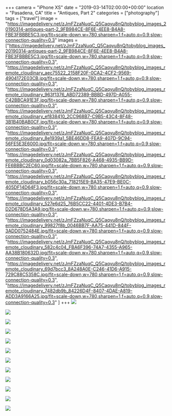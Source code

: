 +++
camera = "iPhone XS"
date = "2019-03-14T02:00:00+00:00"
location = "Pasadena, CA"
title = "Antiques, Part 2"
categories = ["photography"]
tags = ["travel"]
image = "https://imagedelivery.net/zJmFZzaNuqC_Q5Caqyu8nQ/tobyblog_images_20190314-antiques-part-2_9FB984CE-8F6E-4EE8-B4A8-FBE3FBBBE5C3.jpg/fit=scale-down,w=780,sharpen=1,f=auto,q=0.9,slow-connection-quality=0.3"
images = ["https://imagedelivery.net/zJmFZzaNuqC_Q5Caqyu8nQ/tobyblog_images_20190314-antiques-part-2_9FB984CE-8F6E-4EE8-B4A8-FBE3FBBBE5C3.jpg/fit=scale-down,w=780,sharpen=1,f=auto,q=0.9,slow-connection-quality=0.3",
"https://imagedelivery.net/zJmFZzaNuqC_Q5Caqyu8nQ/tobyblog_images_remote_cloudinary_aec75522_2158F20F-0CA2-4CF2-9569-4904172E03CB.jpg/fit=scale-down,w=780,sharpen=1,f=auto,q=0.9,slow-connection-quality=0.3",
"https://imagedelivery.net/zJmFZzaNuqC_Q5Caqyu8nQ/tobyblog_images_remote_cloudinary_963f1376_ABD72389-BBBD-497D-A055-C42BBCA91E3F.jpg/fit=scale-down,w=780,sharpen=1,f=auto,q=0.9,slow-connection-quality=0.3",
"https://imagedelivery.net/zJmFZzaNuqC_Q5Caqyu8nQ/tobyblog_images_remote_cloudinary_ef838410_2CC968B7-C9B5-43C4-8F48-3B1B40BAB0CF.jpg/fit=scale-down,w=780,sharpen=1,f=auto,q=0.9,slow-connection-quality=0.3",
"https://imagedelivery.net/zJmFZzaNuqC_Q5Caqyu8nQ/tobyblog_images_remote_cloudinary_8e1939a1_5BE46DD8-FEA9-407D-9C94-56FE5E3E6000.jpg/fit=scale-down,w=780,sharpen=1,f=auto,q=0.9,slow-connection-quality=0.3",
"https://imagedelivery.net/zJmFZzaNuqC_Q5Caqyu8nQ/tobyblog_images_remote_cloudinary_0d03082a_7BB5F826-A468-4935-BB9D-FE6BBBC2EC60.jpg/fit=scale-down,w=780,sharpen=1,f=auto,q=0.9,slow-connection-quality=0.3",
"https://imagedelivery.net/zJmFZzaNuqC_Q5Caqyu8nQ/tobyblog_images_remote_cloudinary_b056c30a_718215E9-BA35-47E9-BE0C-405DF14D64F3.jpg/fit=scale-down,w=780,sharpen=1,f=auto,q=0.9,slow-connection-quality=0.3",
"https://imagedelivery.net/zJmFZzaNuqC_Q5Caqyu8nQ/tobyblog_images_remote_cloudinary_527e6d25_76B5CC22-4401-4DE3-B7B4-D2D678D5A3A9.jpg/fit=scale-down,w=780,sharpen=1,f=auto,q=0.9,slow-connection-quality=0.3",
"https://imagedelivery.net/zJmFZzaNuqC_Q5Caqyu8nQ/tobyblog_images_remote_cloudinary_99827f8b_0046BB7F-AA75-441D-844F-3ADD0752484E.jpg/fit=scale-down,w=780,sharpen=1,f=auto,q=0.9,slow-connection-quality=0.3",
"https://imagedelivery.net/zJmFZzaNuqC_Q5Caqyu8nQ/tobyblog_images_remote_cloudinary_582c4c04_FBA6F396-74A7-4355-A965-AA38B180632D.jpg/fit=scale-down,w=780,sharpen=1,f=auto,q=0.9,slow-connection-quality=0.3",
"https://imagedelivery.net/zJmFZzaNuqC_Q5Caqyu8nQ/tobyblog_images_remote_cloudinary_69d7bcc3_8A248A0E-C246-41D6-A915-729C88C5358C.jpg/fit=scale-down,w=780,sharpen=1,f=auto,q=0.9,slow-connection-quality=0.3",
"https://imagedelivery.net/zJmFZzaNuqC_Q5Caqyu8nQ/tobyblog_images_remote_cloudinary_7482db9b_84226D4F-8407-4DAE-A819-ADD3A9166A25.jpg/fit=scale-down,w=780,sharpen=1,f=auto,q=0.9,slow-connection-quality=0.3"
]
+++
![](https://imagedelivery.net/zJmFZzaNuqC_Q5Caqyu8nQ/tobyblog_images_20190314-antiques-part-2_9FB984CE-8F6E-4EE8-B4A8-FBE3FBBBE5C3.jpg/fit=scale-down,w=780,sharpen=1,f=auto,q=0.9,slow-connection-quality=0.3)
<!--more-->
![](https://imagedelivery.net/zJmFZzaNuqC_Q5Caqyu8nQ/tobyblog_images_remote_cloudinary_aec75522_2158F20F-0CA2-4CF2-9569-4904172E03CB.jpg/fit=scale-down,w=780,sharpen=1,f=auto,q=0.9,slow-connection-quality=0.3)

![](https://imagedelivery.net/zJmFZzaNuqC_Q5Caqyu8nQ/tobyblog_images_remote_cloudinary_963f1376_ABD72389-BBBD-497D-A055-C42BBCA91E3F.jpg/fit=scale-down,w=780,sharpen=1,f=auto,q=0.9,slow-connection-quality=0.3)

![](https://imagedelivery.net/zJmFZzaNuqC_Q5Caqyu8nQ/tobyblog_images_remote_cloudinary_ef838410_2CC968B7-C9B5-43C4-8F48-3B1B40BAB0CF.jpg/fit=scale-down,w=780,sharpen=1,f=auto,q=0.9,slow-connection-quality=0.3)

![](https://imagedelivery.net/zJmFZzaNuqC_Q5Caqyu8nQ/tobyblog_images_remote_cloudinary_8e1939a1_5BE46DD8-FEA9-407D-9C94-56FE5E3E6000.jpg/fit=scale-down,w=780,sharpen=1,f=auto,q=0.9,slow-connection-quality=0.3)

![](https://imagedelivery.net/zJmFZzaNuqC_Q5Caqyu8nQ/tobyblog_images_remote_cloudinary_0d03082a_7BB5F826-A468-4935-BB9D-FE6BBBC2EC60.jpg/fit=scale-down,w=780,sharpen=1,f=auto,q=0.9,slow-connection-quality=0.3)

![](https://imagedelivery.net/zJmFZzaNuqC_Q5Caqyu8nQ/tobyblog_images_remote_cloudinary_b056c30a_718215E9-BA35-47E9-BE0C-405DF14D64F3.jpg/fit=scale-down,w=780,sharpen=1,f=auto,q=0.9,slow-connection-quality=0.3)

![](https://imagedelivery.net/zJmFZzaNuqC_Q5Caqyu8nQ/tobyblog_images_remote_cloudinary_527e6d25_76B5CC22-4401-4DE3-B7B4-D2D678D5A3A9.jpg/fit=scale-down,w=780,sharpen=1,f=auto,q=0.9,slow-connection-quality=0.3)

![](https://imagedelivery.net/zJmFZzaNuqC_Q5Caqyu8nQ/tobyblog_images_remote_cloudinary_99827f8b_0046BB7F-AA75-441D-844F-3ADD0752484E.jpg/fit=scale-down,w=780,sharpen=1,f=auto,q=0.9,slow-connection-quality=0.3)

![](https://imagedelivery.net/zJmFZzaNuqC_Q5Caqyu8nQ/tobyblog_images_remote_cloudinary_582c4c04_FBA6F396-74A7-4355-A965-AA38B180632D.jpg/fit=scale-down,w=780,sharpen=1,f=auto,q=0.9,slow-connection-quality=0.3)

![](https://imagedelivery.net/zJmFZzaNuqC_Q5Caqyu8nQ/tobyblog_images_remote_cloudinary_69d7bcc3_8A248A0E-C246-41D6-A915-729C88C5358C.jpg/fit=scale-down,w=780,sharpen=1,f=auto,q=0.9,slow-connection-quality=0.3)

![](https://imagedelivery.net/zJmFZzaNuqC_Q5Caqyu8nQ/tobyblog_images_remote_cloudinary_7482db9b_84226D4F-8407-4DAE-A819-ADD3A9166A25.jpg/fit=scale-down,w=780,sharpen=1,f=auto,q=0.9,slow-connection-quality=0.3)
